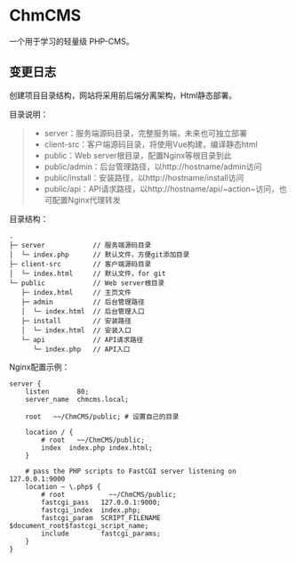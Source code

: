 # ChmCMS
一个用于学习的轻量级 PHP-CMS。

## 变更日志
创建项目目录结构，网站将采用前后端分离架构，Html静态部署。

目录说明：
> * server：服务端源码目录，完整服务端，未来也可独立部署<br>
> * client-src：客户端源码目录，将使用Vue构建，编译静态html<br>
> * public：Web server根目录，配置Nginx等根目录到此<br>
> * public/admin：后台管理路径，以http://hostname/admin访问<br>
> * public/install：安装路径，以http://hostname/install访问<br>
> * public/api：API请求路径，以http://hostname/api/~action~访问，也可配置Nginx代理转发<br>

目录结构：
```
.
├─ server            // 服务端源码目录
│  └─ index.php      // 默认文件，方便git添加目录
├─ client-src        // 客户端源码目录
│  └─ index.html     // 默认文件，for git
└─ public            // Web server根目录
   ├─ index.html     // 主页文件
   ├─ admin          // 后台管理路径
   │  └─ index.html  // 后台管理入口
   ├─ install        // 安装路径
   │  └─ index.html  // 安装入口
   └─ api            // API请求路径
      └─ index.php   // API入口
```

Nginx配置示例：
```
server {
    listen       80;
    server_name  chmcms.local;

    root   ~~/ChmCMS/public; # 设置自己的目录

    location / {
        # root   ~~/ChmCMS/public;
        index  index.php index.html;
    }

    # pass the PHP scripts to FastCGI server listening on 127.0.0.1:9000
    location ~ \.php$ {
        # root           ~~/ChmCMS/public;
        fastcgi_pass   127.0.0.1:9000;
        fastcgi_index  index.php;
        fastcgi_param  SCRIPT_FILENAME  $document_root$fastcgi_script_name;
        include        fastcgi_params;
    }
}
```
